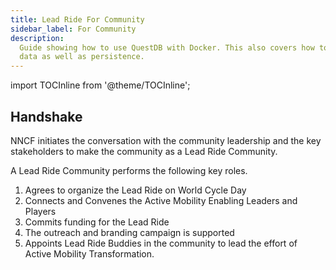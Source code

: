 ```yaml
---
title: Lead Ride For Community
sidebar_label: For Community
description:
  Guide showing how to use QuestDB with Docker. This also covers how to import
  data as well as persistence.
---
```


import TOCInline from '@theme/TOCInline';

<TOCInline toc={toc} />

 

## Handshake

NNCF initiates the conversation with the community leadership and the key stakeholders to make the community as a Lead Ride Community.

A Lead Ride Community performs the following key roles.

1. Agrees to organize the Lead Ride on World Cycle Day 
2. Connects and Convenes the Active Mobility Enabling Leaders and Players
3. Commits funding for the Lead Ride 
4. The outreach and branding campaign  is supported 
5. Appoints Lead Ride Buddies  in the community to lead the effort of Active Mobility Transformation.
 
 